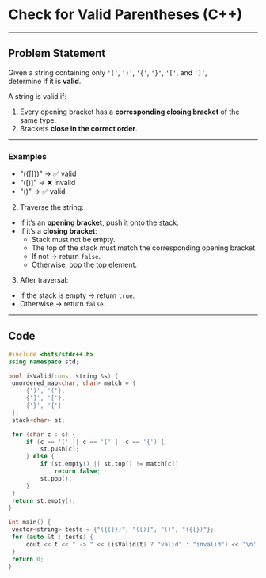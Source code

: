 #  Check for Valid Parentheses (C++)

---

##  Problem Statement

Given a string containing only `'('`, `')'`, `'{'`, `'}'`, `'['`, and `']'`,  
determine if it is **valid**.

A string is valid if:

1. Every opening bracket has a **corresponding closing bracket** of the same type.  
2. Brackets **close in the correct order**.

---

###  Examples

- "({[]})" → ✅ valid
- "([)]" → ❌ invalid
- "()" → ✅ valid

2. Traverse the string:
- If it’s an **opening bracket**, push it onto the stack.
- If it’s a **closing bracket**:
  - Stack must not be empty.
  - The top of the stack must match the corresponding opening bracket.
  - If not → return `false`.
  - Otherwise, pop the top element.
3. After traversal:
- If the stack is empty → return `true`.
- Otherwise → return `false`.

---

## Code

```cpp
#include <bits/stdc++.h>
using namespace std;

bool isValid(const string &s) {
 unordered_map<char, char> match = {
     {')', '('},
     {']', '['},
     {'}', '{'}
 };
 stack<char> st;

 for (char c : s) {
     if (c == '(' || c == '[' || c == '{') {
         st.push(c);
     } else {
         if (st.empty() || st.top() != match[c])
             return false;
         st.pop();
     }
 }
 return st.empty();
}

int main() {
 vector<string> tests = {"({[]})", "([)]", "()", "({[})"};
 for (auto &t : tests) {
     cout << t << " -> " << (isValid(t) ? "valid" : "invalid") << '\n';
 }
 return 0;
}
